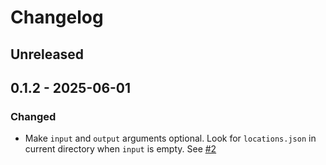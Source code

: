 # Changelog

## Unreleased

## 0.1.2 - 2025-06-01

### Changed
- Make `input` and `output` arguments optional. Look for `locations.json` in current directory when `input` is empty. See [#2](https://github.com/jasper-bosch/polarsteps-to-gpx/issues/2)

